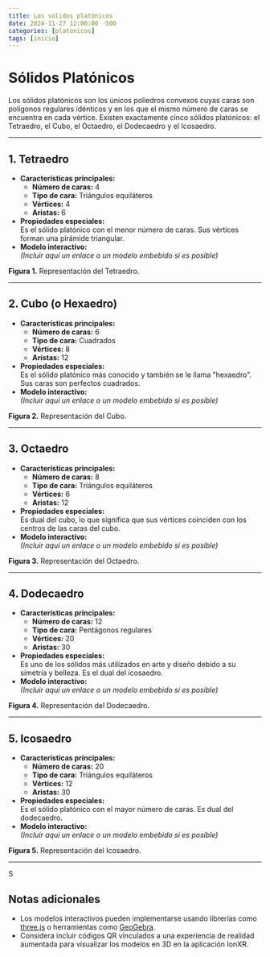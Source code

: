 ```yaml
---
title: Los solidos platónicos
date: 2024-11-27 12:00:00 -500
categories: [platonicos]
tags: [inicio]
---
```

<script type="module" src="https://ajax.googleapis.com/ajax/libs/model-viewer/4.0.0/model-viewer.min.js"></script>


# **Sólidos Platónicos**  
Los sólidos platónicos son los únicos poliedros convexos cuyas caras son polígonos regulares idénticos y en los que el mismo número de caras se encuentra en cada vértice. Existen exactamente cinco sólidos platónicos: el Tetraedro, el Cubo, el Octaedro, el Dodecaedro y el Icosaedro.

---

## **1. Tetraedro**  
- **Características principales:**  
  - **Número de caras:** 4  
  - **Tipo de cara:** Triángulos equiláteros  
  - **Vértices:** 4  
  - **Aristas:** 6  
- **Propiedades especiales:**  
  Es el sólido platónico con el menor número de caras. Sus vértices forman una pirámide triangular.  
- **Modelo interactivo:**  
  *(Incluir aquí un enlace o un modelo embebido si es posible)*  

<!--[Tetraedro](ruta/a/la/imagen_tetraedro.png)  -->
**Figura 1.** Representación del Tetraedro.

---

## **2. Cubo (o Hexaedro)**  
- **Características principales:**  
  - **Número de caras:** 6  
  - **Tipo de cara:** Cuadrados  
  - **Vértices:** 8  
  - **Aristas:** 12   
- **Propiedades especiales:**  
  Es el sólido platónico más conocido y también se le llama "hexaedro". Sus caras son perfectos cuadrados.  
- **Modelo interactivo:**  
  *(Incluir aquí un enlace o un modelo embebido si es posible)*  

<!--[Cubo](ruta/a/la/imagen_cubo.png)  -->
**Figura 2.** Representación del Cubo.

<model-viewer
    alt="Modelo 3D del Tetraedro"
    src="/assets/models/cubo.glb"
    ar
    environment-image="neutral"
    shadow-intensity="1"
    camera-controls
    touch-action="pan-y"
    style="width: 100%; height: 400px;">
</model-viewer>


---

## **3. Octaedro**  
- **Características principales:**  
  - **Número de caras:** 8  
  - **Tipo de cara:** Triángulos equiláteros  
  - **Vértices:** 6  
  - **Aristas:** 12  
- **Propiedades especiales:**  
  Es dual del cubo, lo que significa que sus vértices coinciden con los centros de las caras del cubo.  
- **Modelo interactivo:**  
  *(Incluir aquí un enlace o un modelo embebido si es posible)*  

<!--[Octaedro](ruta/a/la/imagen_octaedro.png)  -->
**Figura 3.** Representación del Octaedro.

---

## **4. Dodecaedro**  
- **Características principales:**  
  - **Número de caras:** 12  
  - **Tipo de cara:** Pentágonos regulares  
  - **Vértices:** 20  
  - **Aristas:** 30  
- **Propiedades especiales:**  
  Es uno de los sólidos más utilizados en arte y diseño debido a su simetría y belleza. Es el dual del icosaedro.  
- **Modelo interactivo:**  
  *(Incluir aquí un enlace o un modelo embebido si es posible)*  

<!--[Dodecaedro](ruta/a/la/imagen_dodecaedro.png)  -->
**Figura 4.** Representación del Dodecaedro.

---

## **5. Icosaedro**  
- **Características principales:**  
  - **Número de caras:** 20  
  - **Tipo de cara:** Triángulos equiláteros  
  - **Vértices:** 12  
  - **Aristas:** 30  
- **Propiedades especiales:**  
  Es el sólido platónico con el mayor número de caras. Es dual del dodecaedro.  
- **Modelo interactivo:**  
  *(Incluir aquí un enlace o un modelo embebido si es posible)*  

<!--[Icosaedro](ruta/a/la/imagen_icosaedro.png)  -->
**Figura 5.** Representación del Icosaedro.

---
S
## **Notas adicionales**  
- Los modelos interactivos pueden implementarse usando librerías como [three.js](https://threejs.org/) o herramientas como [GeoGebra](https://www.geogebra.org/).  
- Considera incluir códigos QR vinculados a una experiencia de realidad aumentada para visualizar los modelos en 3D en la aplicación IonXR.

